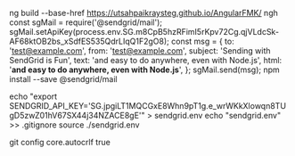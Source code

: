 ng build --base-href https://utsahpaikraysteg.github.io/AngularFMK/
ngh
const sgMail = require('@sendgrid/mail');
sgMail.setApiKey(process.env.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);
const msg = {
  to: 'test@example.com',
  from: 'test@example.com',
  subject: 'Sending with SendGrid is Fun',
  text: 'and easy to do anywhere, even with Node.js',
  html: '<strong>and easy to do anywhere, even with Node.js</strong>',
};
sgMail.send(msg);
npm install --save @sendgrid/mail

echo "export SENDGRID_API_KEY='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'" > sendgrid.env
echo "sendgrid.env" >> .gitignore
source ./sendgrid.env

git config core.autocrlf true